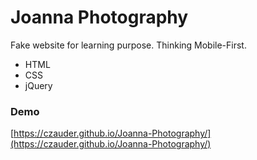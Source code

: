 #  Joanna Photography


Fake website for learning purpose. Thinking Mobile-First.

-   HTML
-   CSS
-   jQuery




### Demo
[https://czauder.github.io/Joanna-Photography/](https://czauder.github.io/Joanna-Photography/)
